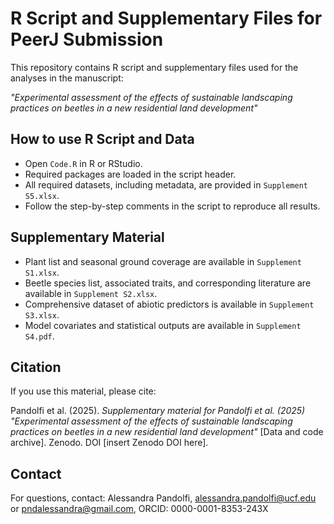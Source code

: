 #  R Script and Supplementary Files for PeerJ Submission

This repository contains R script and supplementary files used for the analyses in the manuscript:

*"Experimental assessment of the effects of sustainable landscaping practices on beetles in a new residential land development"*

## How to use R Script and Data

- Open `Code.R` in R or RStudio.
- Required packages are loaded in the script header.
- All required datasets, including metadata, are provided in `Supplement S5.xlsx`.
- Follow the step-by-step comments in the script to reproduce all results.
  
## Supplementary Material

- Plant list and seasonal ground coverage are available in `Supplement S1.xlsx`.
- Beetle species list, associated traits, and corresponding literature are available in `Supplement S2.xlsx`.
- Comprehensive dataset of abiotic predictors is available in `Supplement S3.xlsx`.
- Model covariates and statistical outputs are available in `Supplement S4.pdf`.

## Citation

If you use this material, please cite:

Pandolfi et al. (2025). *Supplementary material for Pandolfi et al. (2025) "Experimental assessment of the effects of sustainable landscaping practices on beetles in a new residential land development"* [Data and code archive]. Zenodo. DOI [insert Zenodo DOI here].

## Contact

For questions, contact: Alessandra Pandolfi, alessandra.pandolfi@ucf.edu or pndalessandra@gmail.com, ORCID: 0000-0001-8353-243X
